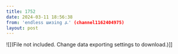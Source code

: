 ```yaml
---
title: 1752
date: 2024-03-11 18:56:38
from: 'endless шизing ⍼' (channel1162404975)
layout: post
---
```


![[(File not included. Change data exporting settings to download.)]]


